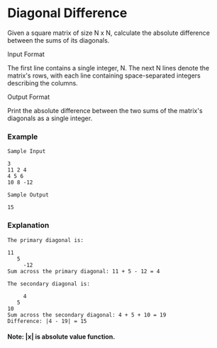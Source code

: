 # Diagonal Difference

Given a square matrix of size N x N, calculate the absolute difference between the sums of its diagonals.

Input Format

The first line contains a single integer, N. The next N lines denote the matrix's rows, with each line containing space-separated integers describing the columns.

Output Format

Print the absolute difference between the two sums of the matrix's diagonals as a single integer.

### Example
```
Sample Input

3
11 2 4
4 5 6
10 8 -12

Sample Output

15
```

### Explanation
```
The primary diagonal is:

11
   5
     -12
Sum across the primary diagonal: 11 + 5 - 12 = 4

The secondary diagonal is:

     4
   5
10
Sum across the secondary diagonal: 4 + 5 + 10 = 19 
Difference: |4 - 19| = 15
```

#### Note: |x| is absolute value function.
